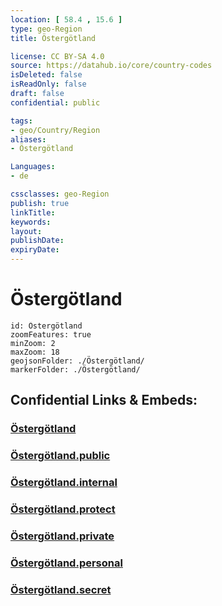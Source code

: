 ```yaml
---
location: [ 58.4 , 15.6 ] 
type: geo-Region
title: Östergötland

license: CC BY-SA 4.0
source: https://datahub.io/core/country-codes
isDeleted: false
isReadOnly: false
draft: false
confidential: public

tags:
- geo/Country/Region
aliases:
- Östergötland

Languages:
- de

cssclasses: geo-Region
publish: true
linkTitle: 
keywords: 
layout: 
publishDate: 
expiryDate: 
---
```


# Östergötland

```leaflet
id: Östergötland
zoomFeatures: true 
minZoom: 2 
maxZoom: 18
geojsonFolder: ./Östergötland/
markerFolder: ./Östergötland/
```


## Confidential Links & Embeds: 

### [Östergötland](/_Standards/Earth/Continent/Europe/Europe~North/Sweden/Provinces~Sweden/Östergötland.md) 

### [Östergötland.public](/_public/Earth/Continent/Europe/Europe~North/Sweden/Provinces~Sweden/Östergötland.public.md) 

### [Östergötland.internal](/_internal/Earth/Continent/Europe/Europe~North/Sweden/Provinces~Sweden/Östergötland.internal.md) 

### [Östergötland.protect](/_protect/Earth/Continent/Europe/Europe~North/Sweden/Provinces~Sweden/Östergötland.protect.md) 

### [Östergötland.private](/_private/Earth/Continent/Europe/Europe~North/Sweden/Provinces~Sweden/Östergötland.private.md) 

### [Östergötland.personal](/_personal/Earth/Continent/Europe/Europe~North/Sweden/Provinces~Sweden/Östergötland.personal.md) 

### [Östergötland.secret](/_secret/Earth/Continent/Europe/Europe~North/Sweden/Provinces~Sweden/Östergötland.secret.md)


